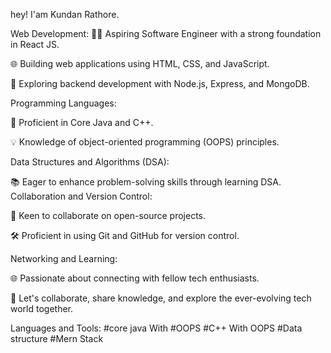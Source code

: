 hey! I'am Kundan Rathore.

Web Development:
👨‍💻 Aspiring Software Engineer with a strong foundation in React JS.

🌐 Building web applications using HTML, CSS, and JavaScript.

🌱 Exploring backend development with Node.js, Express, and MongoDB.

Programming Languages:

🚀 Proficient in Core Java and C++.

💡 Knowledge of object-oriented programming (OOPS) principles.

Data Structures and Algorithms (DSA):

📚 Eager to enhance problem-solving skills through learning DSA.
Collaboration and Version Control:

🔗 Keen to collaborate on open-source projects.

🛠️ Proficient in using Git and GitHub for version control.

Networking and Learning:

🌐 Passionate about connecting with fellow tech enthusiasts.

🤝 Let's collaborate, share knowledge, and explore the ever-evolving tech world together.

Languages and Tools:
#core java With #OOPS
#C++ With OOPS
#Data structure
#Mern Stack 
